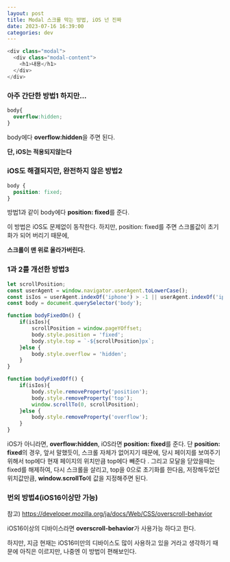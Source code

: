 ```yaml
---
layout: post
title: Modal 스크롤 막는 방법, iOS 넌 진짜 
date: 2023-07-16 16:39:00
categories: dev
---
```


```javascript
<div class="modal">
  <div class="modal-content">
    <h1>내용</h1>
  </div>
</div>
```

### **아주 간단한 방법1 하지만...**

```css
body{
  overflow:hidden;
}
```

body에다 **overflow:hidden**을 주면 된다.

**단,  iOS는 적용되지않는다**



### **iOS도 해결되지만, 완전하지 않은 방법2**

```css
body {
  position: fixed;
}
```

방법1과 같이 body에다 **position: fixed**를 준다. 

이 방법은 iOS도 문제없이 동작한다. 하지만, position: fixed를 주면 스크롤값이 초기화가 되어 버리기 때문에,

**스크롤이 맨 위로 올라가버린다.** 



### **1과 2를 개선한 방법3**

```javascript
let scrollPosition;
const userAgent = window.navigator.userAgent.toLowerCase();
const isIos = userAgent.indexOf('iphone') > -1 || userAgent.indexOf('ipad') > -1 && 'ontouchend' in document;
const body = document.querySelector('body');

function bodyFixedOn() {
    if(isIos){
        scrollPosition = window.pageYOffset;
        body.style.position = 'fixed';
        body.style.top = `-${scrollPosition}px`;
    }else {
        body.style.overflow = 'hidden';
    }
}

function bodyFixedOff() {
    if(isIos){
        body.style.removeProperty('position');
        body.style.removeProperty('top');
        window.scrollTo(0, scrollPosition);
    }else {
        body.style.removeProperty('overflow');
    }
}
```

iOS가 아니라면, **overflow:hidden**, iOS라면 **position: fixed**를 준다. 단 **position: fixed**의 경우, 앞서 말했듯이, 스크롤 자체가 없어지기 때문에, 당시 페이지를 보여주기 위해서 top에다 현재 페이지의 위치만큼 top에다 빼준다 . 그리고 모달을 닫았을때는 fixed를 해제하여, 다시 스크롤을 살리고, top을 0으로 초기화를 한다음, 저장해두었던 위치값만큼, **window.scrollTo**에 값을 지정해주면 된다.



### **번외 방법4(iOS16이상만 가능)**

참고) https://developer.mozilla.org/ja/docs/Web/CSS/overscroll-behavior

iOS16이상의 디바이스라면 **overscroll-behavior**가 사용가능 하다고 한다.

하지만, 지금 현재는 iOS16미만의 디바이스도 많이 사용하고 있을 거라고 생각하기 때문에 아직은 이르지만, 나중엔 이 방법이 편해보인다.

